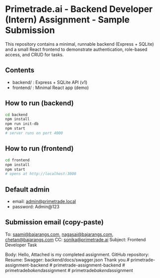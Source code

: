# Primetrade.ai - Backend Developer (Intern) Assignment - Sample Submission

This repository contains a minimal, runnable backend (Express + SQLite) and a small React frontend
to demonstrate authentication, role-based access, and CRUD for tasks.

## Contents
- backend/  : Express + SQLite API (v1)
- frontend/ : Minimal React app (demo)

## How to run (backend)
```bash
cd backend
npm install
npm run init-db
npm start
# server runs on port 4000
```

## How to run (frontend)
```bash
cd frontend
npm install
npm start
# opens at http://localhost:3000
```

## Default admin
- email: admin@primetrade.local
- password: Admin@123

## Submission email (copy-paste)
To: saami@bajarangs.com, nagasai@bajarangs.com, chetan@bajarangs.com
CC: sonika@primetrade.ai
Subject: Frontend Developer Task

Body:
Hello,
Attached is my completed assignment. GitHub repository: <your repo link>
Resume: <attached>
Swagger: backend/docs/swagger.json
Thank you.#   p r i m e t r a d e - a s s i g n m e n t - b a c k e n d  
 #   p r i m e t r a d e - a s s i g n m e n t - b a c k e n d  
 #   p r i m e t r a d e _ b a k e n d _ a s s i g n m e n t  
 #   p r i m e t r a d e _ b a k e n d _ a s s i g n m e n t  
 